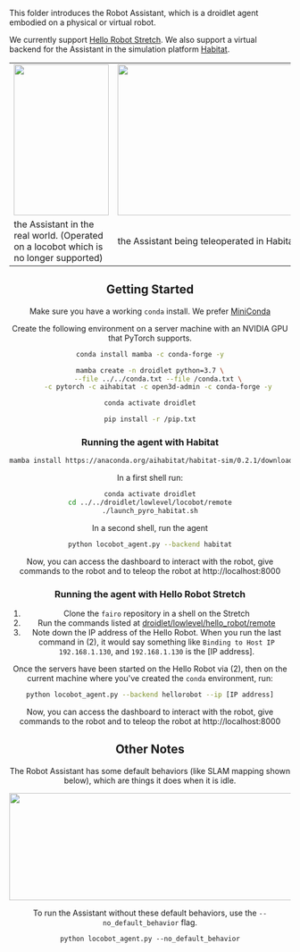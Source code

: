 This folder introduces the Robot Assistant, which is a droidlet agent embodied on a physical or virtual robot.

We currently support [Hello Robot Stretch](https://hello-robot.com/).
We also support a virtual backend for the Assistant in the simulation platform [Habitat](https://aihabitat.org/).

<center>

<p align="center">
  <table align="center">
    <tr>
      <td><img src="https://locobot-bucket.s3-us-west-2.amazonaws.com/documentation/loco_physical.gif" width=170 height=270></td>
      <td><img src="https://locobot-bucket.s3-us-west-2.amazonaws.com/documentation/habitat_mover.gif" width=400 height=270></td>
    </tr>
    <tr>
      <td>the Assistant in the real world. (Operated on a locobot which is no longer supported)</td>
      <td>the Assistant being teleoperated in Habitat.</td>
    </tr>
  </table>
</p>

## Getting Started 

Make sure you have a working `conda` install. We prefer [MiniConda](https://docs.conda.io/en/latest/miniconda.html)

Create the following environment on a server machine with an NVIDIA GPU that PyTorch supports.

```bash
conda install mamba -c conda-forge -y

mamba create -n droidlet python=3.7 \
    --file ../../conda.txt --file /conda.txt \
    -c pytorch -c aihabitat -c open3d-admin -c conda-forge -y

conda activate droidlet

pip install -r /pip.txt
```

### Running the agent with Habitat

```bash
mamba install https://anaconda.org/aihabitat/habitat-sim/0.2.1/download/linux-64/habitat-sim-0.2.1-py3.7_headless_linux_fc7fb11ccec407753a73ab810d1dbb5f57d0f9b9.tar.bz2
```

In a first shell run:

```bash
conda activate droidlet
cd ../../droidlet/lowlevel/locobot/remote
./launch_pyro_habitat.sh
```

In a second shell, run the agent

```bash
python locobot_agent.py --backend habitat
```

Now, you can access the dashboard to interact with the robot, give commands to the robot and to teleop the robot at http://localhost:8000

### Running the agent with Hello Robot Stretch


1. Clone the `fairo` repository in a shell on the Stretch
2. Run the commands listed at [droidlet/lowlevel/hello_robot/remote](https://github.com/facebookresearch/fairo/blob/main/droidlet/lowlevel/hello_robot/remote/README.md)
3. Note down the IP address of the Hello Robot. When you run the last command in (2), it would say something like `Binding to Host IP 192.168.1.130`, and `192.168.1.130` is the [IP address].

Once the servers have been started on the Hello Robot via (2), then on the current machine where you've created the `conda` environment, run:

```bash
python locobot_agent.py --backend hellorobot --ip [IP address]
```

Now, you can access the dashboard to interact with the robot, give commands to the robot and to teleop the robot at http://localhost:8000

## Other Notes

The Robot Assistant has some default behaviors (like SLAM mapping shown below), which are things it does when it is idle.

<p align="center">
    <img src="https://media.giphy.com/media/XwmXCvoGHBXBqYUdMe/giphy.gif", width="600" height="192">
</p>


To run the Assistant without these default behaviors, use the `--no_default_behavior` flag.
```
python locobot_agent.py --no_default_behavior
```
